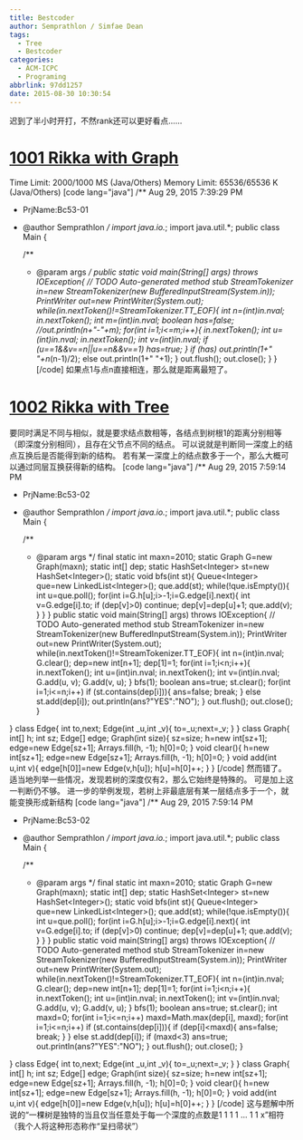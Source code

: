 ```yaml
---
title: Bestcoder
author: Semprathlon / Simfae Dean
tags:
  - Tree
  - Bestcoder
categories:
  - ACM-ICPC
  - Programing
abbrlink: 97dd1257
date: 2015-08-30 10:30:54
---
```

迟到了半小时开打，不然rank还可以更好看点……

[1001 Rikka with Graph](http://acm.hdu.edu.cn/showproblem.php?pid=5422)
====
Time Limit: 2000/1000 MS (Java/Others)   Memory Limit: 65536/65536 K (Java/Others)
[code lang="java"]
/** Aug 29, 2015 7:39:29 PM
 * PrjName:Bc53-01
 * @author Semprathlon
 */
import java.io.*;
import java.util.*;
public class Main {

    /**
     * @param args
     */
    public static void main(String[] args) throws IOException{
        // TODO Auto-generated method stub
        StreamTokenizer in=new StreamTokenizer(new BufferedInputStream(System.in));
        PrintWriter out=new PrintWriter(System.out);
        while(in.nextToken()!=StreamTokenizer.TT_EOF){
            int n=(int)in.nval;
            in.nextToken();
            int m=(int)in.nval;
            boolean has=false;
            //out.println(n+&quot;-&quot;+m);
            for(int i=1;i&lt;=m;i++){
                in.nextToken();
                int u=(int)in.nval;
                in.nextToken();
                int v=(int)in.nval;
                if (u==1&amp;&amp;v==n||u==n&amp;&amp;v==1)
                    has=true;
            }
            if (has)
                out.println(1+&quot; &quot;+n*(n-1)/2);
            else
                out.println(1+&quot; &quot;+1);
        }
        out.flush();
        out.close();
    }
}
[/code]
如果点1与点n直接相连，那么就是距离最短了。

[1002 Rikka with Tree](http://acm.hdu.edu.cn/showproblem.php?pid=5423)
====
要同时满足不同与相似，就是要求结点数相等，各结点到树根1的距离分别相等（即深度分别相同），且存在父节点不同的结点。
可以说就是判断同一深度上的结点互换后是否能得到新的结构。
若有某一深度上的结点数多于一个，那么大概可以通过同层互换获得新的结构。
[code lang="java"]
/** Aug 29, 2015 7:59:14 PM
 * PrjName:Bc53-02
 * @author Semprathlon
 */
import java.io.*;
import java.util.*;
public class Main {

    /**
     * @param args
     */
    final static int maxn=2010;
    static Graph G=new Graph(maxn);
    static int[] dep;
    static HashSet&lt;Integer&gt; st=new HashSet&lt;Integer&gt;();
    static void bfs(int st){
        Queue&lt;Integer&gt; que=new LinkedList&lt;Integer&gt;();
        que.add(st);
        while(!que.isEmpty()){
            int u=que.poll();
            for(int i=G.h[u];i&gt;-1;i=G.edge[i].next){
                int v=G.edge[i].to;
                if (dep[v]&gt;0) continue;
                dep[v]=dep[u]+1;
                que.add(v);
            }
        }
    }
    public static void main(String[] args) throws IOException{
        // TODO Auto-generated method stub
        StreamTokenizer in=new StreamTokenizer(new BufferedInputStream(System.in));
        PrintWriter out=new PrintWriter(System.out);
        while(in.nextToken()!=StreamTokenizer.TT_EOF){
            int n=(int)in.nval;
            G.clear();
            dep=new int[n+1];
            dep[1]=1;
            for(int i=1;i&lt;n;i++){
                in.nextToken();
                int u=(int)in.nval;
                in.nextToken();
                int v=(int)in.nval;
                G.add(u, v);
                G.add(v, u);
            }
            bfs(1);
            boolean ans=true;
            st.clear();
            for(int i=1;i&lt;=n;i++)
                if (st.contains(dep[i])){
                    ans=false;
                    break;
                }
                else
                    st.add(dep[i]);
            out.println(ans?&quot;YES&quot;:&quot;NO&quot;);
        }
        out.flush();
        out.close();
    }

}
class Edge{
    int to,next;
    Edge(int _u,int _v){
        to=_u;next=_v;
    }
}
class Graph{
    int[] h;
    int sz;
    Edge[] edge;
    Graph(int size){
        sz=size;
        h=new int[sz+1];
        edge=new Edge[sz+1];
        Arrays.fill(h, -1);
        h[0]=0;
    }
    void clear(){
        h=new int[sz+1];
        edge=new Edge[sz+1];
        Arrays.fill(h, -1);
        h[0]=0;
    }
    void add(int u,int v){
        edge[h[0]]=new Edge(v,h[u]);
        h[u]=h[0]++;
    }
}
[/code]
然而错了。
适当地列举一些情况，发现若树的深度仅有2，那么它始终是特殊的。
可是加上这一判断仍不够。
进一步的举例发现，若树上非最底层有某一层结点多于一个，就能变换形成新结构
[code lang="java"]
/** Aug 29, 2015 7:59:14 PM
 * PrjName:Bc53-02
 * @author Semprathlon
 */
import java.io.*;
import java.util.*;
public class Main {

    /**
     * @param args
     */
    final static int maxn=2010;
    static Graph G=new Graph(maxn);
    static int[] dep;
    static HashSet&lt;Integer&gt; st=new HashSet&lt;Integer&gt;();
    static void bfs(int st){
        Queue&lt;Integer&gt; que=new LinkedList&lt;Integer&gt;();
        que.add(st);
        while(!que.isEmpty()){
            int u=que.poll();
            for(int i=G.h[u];i&gt;-1;i=G.edge[i].next){
                int v=G.edge[i].to;
                if (dep[v]&gt;0) continue;
                dep[v]=dep[u]+1;
                que.add(v);
            }
        }
    }
    public static void main(String[] args) throws IOException{
        // TODO Auto-generated method stub
        StreamTokenizer in=new StreamTokenizer(new BufferedInputStream(System.in));
        PrintWriter out=new PrintWriter(System.out);
        while(in.nextToken()!=StreamTokenizer.TT_EOF){
            int n=(int)in.nval;
            G.clear();
            dep=new int[n+1];
            dep[1]=1;
            for(int i=1;i&lt;n;i++){
                in.nextToken();
                int u=(int)in.nval;
                in.nextToken();
                int v=(int)in.nval;
                G.add(u, v);
                G.add(v, u);
            }
            bfs(1);
            boolean ans=true;
            st.clear();
            int maxd=0;
            for(int i=1;i&lt;=n;i++)
                maxd=Math.max(dep[i], maxd);
            for(int i=1;i&lt;=n;i++)
                if (st.contains(dep[i])){
                    if (dep[i]&lt;maxd){
                        ans=false;
                        break;
                    }
                }
                else
                    st.add(dep[i]);
            if (maxd&lt;3)
                ans=true;
            out.println(ans?&quot;YES&quot;:&quot;NO&quot;);
        }
        out.flush();
        out.close();
    }

}
class Edge{
    int to,next;
    Edge(int _u,int _v){
        to=_u;next=_v;
    }
}
class Graph{
    int[] h;
    int sz;
    Edge[] edge;
    Graph(int size){
        sz=size;
        h=new int[sz+1];
        edge=new Edge[sz+1];
        Arrays.fill(h, -1);
        h[0]=0;
    }
    void clear(){
        h=new int[sz+1];
        edge=new Edge[sz+1];
        Arrays.fill(h, -1);
        h[0]=0;
    }
    void add(int u,int v){
        edge[h[0]]=new Edge(v,h[u]);
        h[u]=h[0]++;
    }
}
[/code]
这与题解中所说的“一棵树是独特的当且仅当任意处于每一个深度的点数是1 1 1 1 ... 1 1 x”相符（我个人将这种形态称作“呈扫帚状”）